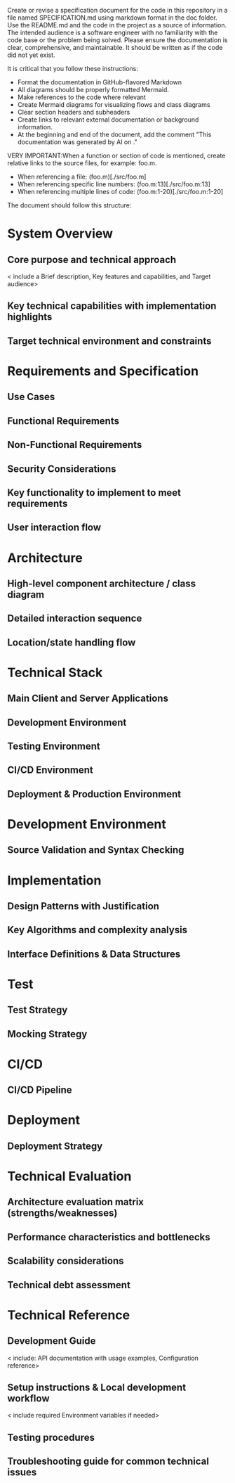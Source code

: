 Create or revise a specification document for the code in this repository in a file named SPECIFICATION.md using markdown format in the doc folder. Use the README.md and the code in the project as a source of information. The intended audience is a software engineer with no familiarity with the code base or the problem being solved. Please ensure the documentation is clear, comprehensive, and maintainable. It should be written as if the code did not yet exist.

It is critical that you follow these instructions:

- Format the documentation in GitHub-flavored Markdown
- All diagrams should be properly formatted Mermaid.
- Make references to the code where relevant
- Create Mermaid diagrams for visualizing flows and class diagrams
- Clear section headers and subheaders
- Create links to relevant external documentation or background information.
- At the beginning and end of the document, add the comment "This documentation was generated by AI on <date>."

VERY IMPORTANT:When a function or section of code is mentioned, create relative links to the source files, for example: foo.m.

- When referencing a file: (foo.m)[./src/foo.m]
- When referencing specific line numbers: (foo.m:13)[./src/foo.m:13]
- When referencing multiple lines of code: (foo.m:1-20)[./src/foo.m:1-20]

The document should follow this structure:

# System Overview

## Core purpose and technical approach

< include a Brief description, Key features and capabilities, and Target audience>

## Key technical capabilities with implementation highlights

## Target technical environment and constraints

# Requirements and Specification

## Use Cases

## Functional Requirements

## Non-Functional Requirements

## Security Considerations

## Key functionality to implement to meet requirements

## User interaction flow

# Architecture

## High-level component architecture / class diagram

## Detailed interaction sequence

## Location/state handling flow

# Technical Stack

<include version numbers of tooling and libraries>

## Main Client and Server Applications

## Development Environment

## Testing Environment

## CI/CD Environment

## Deployment & Production Environment

# Development Environment

## Source Validation and Syntax Checking

# Implementation

## Design Patterns with Justification

## Key Algorithms and complexity analysis

## Interface Definitions & Data Structures

# Test

## Test Strategy

<Make sure to include information about difficult to test features>

## Mocking Strategy

# CI/CD

## CI/CD Pipeline

# Deployment

## Deployment Strategy

# Technical Evaluation

## Architecture evaluation matrix (strengths/weaknesses)

## Performance characteristics and bottlenecks

## Scalability considerations

## Technical debt assessment

# Technical Reference

## Development Guide

< include: API documentation with usage examples, Configuration reference>

## Setup instructions & Local development workflow

< include required Environment variables if needed>

## Testing procedures

## Troubleshooting guide for common technical issues
